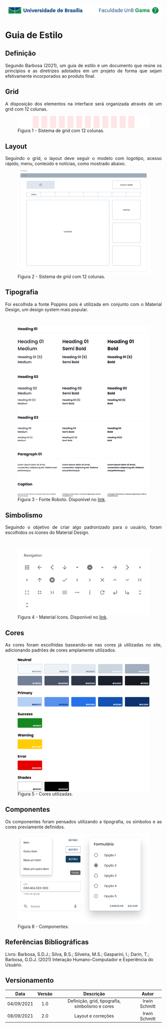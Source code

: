 ![UnB](../img/unb.jpg)

# Guia de Estilo

## Definição

<p align="justify">
Segundo Barbosa (2021), um guia de estilo é um documento que reúne os princípios e as diretrizes adotados em um projeto de forma que sejam efetivamente incorporados ao produto final.
</p>

## Grid

<p align="justify">
A disposição dos elementos na interface será organizada através de um grid com 12 colunas.
</p>

<figure>
    <img align=center src="../../img/guia-de-estilo/grid.png"/>
    <br/>
    <figcaption>
    Figura 1 - Sistema de grid com 12 colunas.
    </figcaption>
</figure>

## Layout

<p align="justify">
Seguindo o grid, o layout deve seguir o modelo com logotipo, acesso rápido, menu, conteúdo e notícias, como mostrado abaixo.
</p>

<figure>
    <img align=center src="../../img/guia-de-estilo/layout.png"/>
    <br/>
    <figcaption>
    Figura 2 - Sistema de grid com 12 colunas.
    </figcaption>
</figure>

## Tipografia

<p align="justify">
Foi escolhida a fonte Poppins pois é utilizada em conjunto com o Material Design, um design system mais popular.
</p>

<br/>

<figure>
    <img align=center src="../../img/guia-de-estilo/typography.png">
    <br/>
    <figcaption>
    Figura 3 - Fonte Roboto. Disponível no <a href="https://fonts.google.com/specimen/Poppins.">link</a>.
    </figcaption>
</figure>

## Simbolismo

<p align="justify">
Seguindo o objetivo de criar algo padronizado para o usuário, foram escolhidos os ícones do Material Design.
</p>

<br/>

<figure>
    <img align=center src="../../img/guia-de-estilo/icons.png">
    <br>
    <figcaption>
    Figura 4 - Material Icons. Disponível no <a href="https://fonts.google.com/icons">link</a>.
    </figcaption>
</figure>

## Cores

<p align="justify">
As cores foram escolhidas baseando-se nas cores já utilizadas no site, adicionando padrões de cores amplamente utilizados.
</p>

<figure>
    <img align=center src="../../img/guia-de-estilo/colors.png">
    <br>
    <figcaption>
    Figura 5 - Cores utilizadas.
    </figcaption>
</figure>

## Componentes

<p align="justify">
Os componentes foram pensados utilizando a tipografia, os símbolos e as cores previamente definidos.
</p>

<figure>
    <img align=center src="../../img/guia-de-estilo/components.png">
    <br>
    <figcaption>
    Figura 8 - Componentes.
    </figcaption>
</figure>

## Referências Bibliográficas

Livro: Barbosa, S.D.J.; Silva, B.S.; Silveira, M.S.; Gasparini, I.; Darin, T.; Barbosa, G.D.J.
(2021) Interação Humano-Computador e Experiência do Usuário.

## Versionamento

|    Data    | Versão |                    Descrição                    |     Autor     |
| :--------: | :----: | :---------------------------------------------: | :-----------: |
| 04/09/2021 |  1.0   | Definição, grid, tipografia, simbolismo e cores | Irwin Schmitt |
| 08/09/2021 |  2.0   |               Layout e correções                | Irwin Schmitt |
